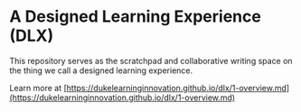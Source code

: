 
# A Designed Learning Experience (DLX)

This repository serves as the scratchpad and collaborative writing space on the thing we call a designed learning experience.

Learn more at [https://dukelearninginnovation.github.io/dlx/1-overview.md](https://dukelearninginnovation.github.io/dlx/1-overview.md) 